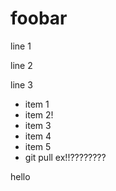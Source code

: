 # foobar

line 1

line 2

line 3

- item 1
- item 2!
- item 3
- item 4
- item 5
- git pull ex!!????????



hello
